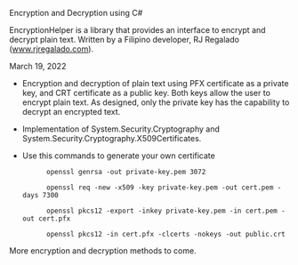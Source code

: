 Encryption and Decryption using C#

EncryptionHelper is a library that provides an interface to encrypt and decrypt plain text. Written by a Filipino developer, RJ Regalado (www.rjregalado.com).

March 19, 2022

- Encryption and decryption of plain text using PFX certificate as a private key, and CRT certificate as a public key. Both keys allow the user to encrypt plain text. As designed, only the private key has the capability to decrypt an encrypted text.
- Implementation of System.Security.Cryptography and System.Security.Cryptography.X509Certificates.
- Use this commands to generate your own certificate

            openssl genrsa -out private-key.pem 3072
            
            openssl req -new -x509 -key private-key.pem -out cert.pem -days 7300
            
            openssl pkcs12 -export -inkey private-key.pem -in cert.pem -out cert.pfx
            
            openssl pkcs12 -in cert.pfx -clcerts -nokeys -out public.crt



More encryption and decryption methods to come.
